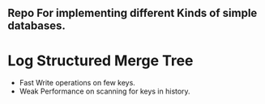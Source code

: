 ## Repo For implementing different Kinds of simple databases.

# Log Structured Merge Tree

- Fast Write operations on few keys.
- Weak Performance on scanning for keys in history.
